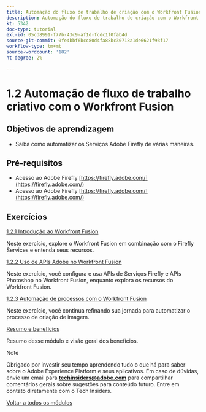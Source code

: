 ```yaml
---
title: Automação do fluxo de trabalho de criação com o Workfront Fusion
description: Automação do fluxo de trabalho de criação com o Workfront Fusion
kt: 5342
doc-type: tutorial
exl-id: 05cd8991-f77b-43c9-af1d-fcdc1f0fab4d
source-git-commit: 0fe4bbf6bcc80d4fa88bc30718a1de6621f93f17
workflow-type: tm+mt
source-wordcount: '182'
ht-degree: 2%

---
```


# 1.2 Automação de fluxo de trabalho criativo com o Workfront Fusion

## Objetivos de aprendizagem

- Saiba como automatizar os Serviços Adobe Firefly de várias maneiras.

## Pré-requisitos

- Acesso ao Adobe Firefly [https://firefly.adobe.com/](https://firefly.adobe.com/)
- Acesso ao Adobe Firefly [https://firefly.adobe.com/](https://firefly.adobe.com/)

## Exercícios

[1.2.1 Introdução ao Workfront Fusion](./ex1.md)

Neste exercício, explore o Workfront Fusion em combinação com o Firefly Services e entenda seus recursos.

[1.2.2 Uso de APIs Adobe no Workfront Fusion](./ex2.md)

Neste exercício, você configura e usa APIs de Serviços Firefly e APIs Photoshop no Workfront Fusion, enquanto explora os recursos do Workfront Fusion.

[1.2.3 Automação de processos com o Workfront Fusion](./ex3.md)

Neste exercício, você continua refinando sua jornada para automatizar o processo de criação de imagem.

[Resumo e benefícios](./summary.md)

Resumo desse módulo e visão geral dos benefícios.

>[!NOTE]
>
>Obrigado por investir seu tempo aprendendo tudo o que há para saber sobre o Adobe Experience Platform e seus aplicativos. Em caso de dúvidas, envie um email para **techinsiders@adobe.com** para compartilhar comentários gerais sobre sugestões para conteúdo futuro. Entre em contato diretamente com o Tech Insiders.

[Voltar a todos os módulos](../../../overview.md)
